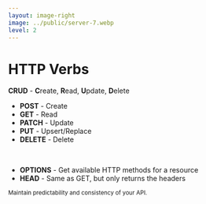 ```yaml
---
layout: image-right
image: ../public/server-7.webp
level: 2
---
```


# HTTP Verbs

**CRUD** - **C**reate, **R**ead, **U**pdate, **D**elete

- **POST** - Create
- **GET** - Read
- **PATCH** - Update
- **PUT** - Upsert/Replace
- **DELETE** - Delete

<br>

<v-click>

- **OPTIONS** - Get available HTTP methods for a <span class="text-teal-400">resource</span>
- **HEAD** - Same as GET, but only returns the headers

</v-click>

<small>
  Maintain predictability and consistency of your API.
</small>
